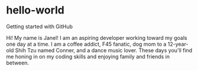 # hello-world
Getting started with GitHub

Hi! My name is Janel! I am an aspiring developer working toward my goals one day at a time. I am a coffee addict, F45 fanatic, dog mom to a 12-year-old Shih Tzu named Conner, and a dance music lover. These days you'll find me honing in on my coding skills and enjoying family and friends in between. 

